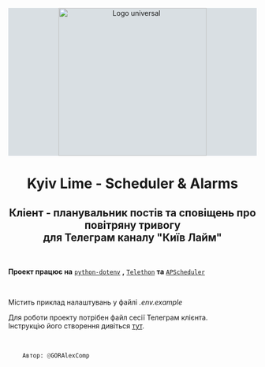 <p align="center" style="background: #8b9ca950; width: 100%">
	<img src="https://git.kyivlime.pp.ua/logos/logo_universal.jpg" width="300" alt="Logo universal">
	<h1 align="center" title="Kyiv Lime - Scheduler & Alarms">Kyiv Lime - Scheduler & Alarms</h1>
	<h2 align="center" title="Кліент - планувальник постів та сповіщень про повітряну тривогу для Телеграм каналу Київ Лайм">Кліент - планувальник постів та сповіщень про повітряну тривогу <br> для Телеграм каналу "Київ Лайм"</h2>
</p>

<br>

**Проект працює на** [`python-dotenv`](https://github.com/theskumar/python-dotenv) **,** [`Telethon`](https://github.com/LonamiWebs/Telethon) **та** [`APScheduler`](https://github.com/noushi/apscheduler)

<br>

Містить приклад налаштувань у файлі *.env.example*

Для роботи проекту потрібен файл сесії Телеграм клієнта.
<br>
Інструкцію його створення дивіться [тут](https://docs.telethon.dev/en/stable/basic/signing-in.html).

<br>

```py
	Автор: @GORAlexComp
```
